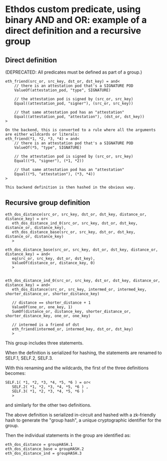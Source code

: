 
# Ethdos custom predicate, using binary AND and OR: example of a direct definition and a recursive group

## Direct definition
(DEPRECATED: All predicates must be defined as part of a group.)
```
eth_friend(src_or, src_key, dst_or, dst_key) = and<
    // there is an attestation pod that's a SIGNATURE POD
    ValueOf(attestation_pod, "type", SIGNATURE)     
    
    // the attestation pod is signed by (src_or, src_key)
    Equal((attestation_pod, "signer"), (src_or, src_key))  

    // that same attestation pod has an "attestation"
    Equal((attestation_pod, "attestation"), (dst_or, dst_key))
>

On the backend, this is converted to a rule where all the arguments are either wildcards or literals:
eth_friend(*1, *2, *3, *4) = and<
    // there is an attestation pod that's a SIGNATURE POD
    ValueOf(*5, "type", SIGNATURE)     
    
    // the attestation pod is signed by (src_or, src_key)
    Equal((*5, "signer"), (*1, *2))  

    // that same attestation pod has an "attestation"
    Equal((*5, "attestation"), (*3, *4))
>

This backend definition is then hashed in the obvious way.

```

## Recursive group definition

```
eth_dos_distance(src_or, src_key, dst_or, dst_key, distance_or, distance_key) = or<
   eth_dos_distance_ind_0(src_or, src_key, dst_or, dst_key, distance_or, distance_key),
   eth_dos_distance_base(src_or, src_key, dst_or, dst_key, distance_or, distance_key)
   >

eth_dos_distance_base(src_or, src_key, dst_or, dst_key, distance_or, distance_key) = and<
   eq(src_or, src_key, dst_or, dst_key),
   ValueOf(distance_or, distance_key, 0)
   >


eth_dos_distance_ind_0(src_or, src_key, dst_or, dst_key, distance_or, distance_key) = and<
   eth_dos_distance(src_or, src_key, intermed_or, intermed_key, shorter_distance_or, shorter_distance_key)

   // distance == shorter_distance + 1
   ValueOf(one_or, one_key, 1)
   SumOf(distance_or, distance_key, shorter_distance_or, shorter_distance_key, one_or, one_key)

   // intermed is a friend of dst
   eth_friend(intermed_or, intermed_key, dst_or, dst_key)
   >
```

This group includes three statements.

When the definition is serialized for hashing, the statements are renamed to SELF.1, SELF.2, SELF.3.

With this renaming and the wildcards, the first of the three definitions becomes:
```
SELF.1( *1, *2, *3, *4, *5, *6 ) = or<
   SELF.2( *1, *2, *3, *4, *5, *6 ) ,
   SELF.3( *1, *2, *3, *4, *5, *6 ) 
   >
```
and similarly for the other two definitions.

The above definition is serialized in-circuit and hashed with a zk-friendly hash to generate the "group hash", a unique cryptographic identifier for the group.

Then the individual statements in the group are identified as:
```
eth_dos_distance = groupHASH.1
eth_dos_distance_base = groupHASH.2
eth_dos_distance_ind = groupHASH.3
```
